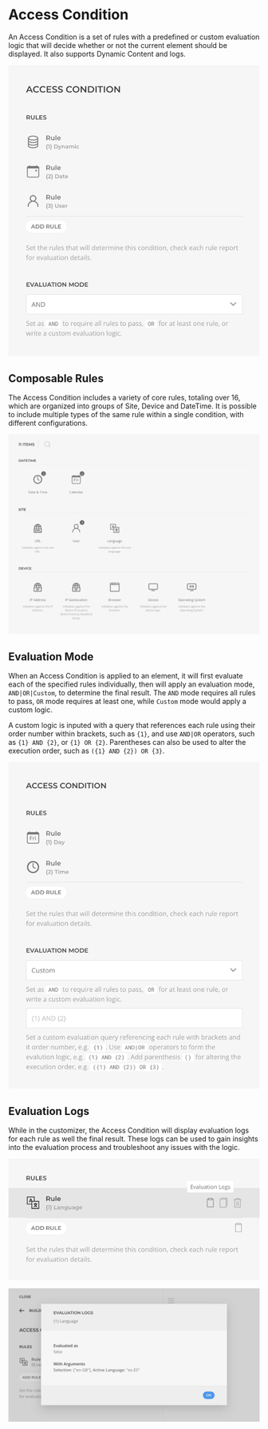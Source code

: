 # Access Condition

An Access Condition is a set of rules with a predefined or custom evaluation logic that will decide whether or not the current element should be displayed. It also supports Dynamic Content and logs.

![Access Condition](./assets/access-condition.webp)

## Composable Rules

The Access Condition includes a variety of core rules, totaling over 16, which are organized into groups of Site, Device and DateTime. It is possible to include multiple types of the same rule within a single condition, with different configurations.

![Access Condition Rules](./assets/access-condition-rules.webp)

## Evaluation Mode

When an Access Condition is applied to an element, it will first evaluate each of the specified rules individually, then will apply an evaluation mode, `AND|OR|Custom`, to determine the final result. The `AND` mode requires all rules to pass, `OR` mode requires at least one, while `Custom` mode would apply a custom logic.

A custom logic is inputed with a query that references each rule using their order number within brackets, such as `{1}`, and use `AND|OR` operators, such as `{1} AND {2}`, or `{1} OR {2}`. Parentheses can also be used to alter the execution order, such as `({1} AND {2}) OR {3}`.

![Access Condition Evaluation](./assets/access-condition-evaluation.webp)

## Evaluation Logs

While in the customizer, the Access Condition will display evaluation logs for each rule as well the final result. These logs can be used to gain insights into the evaluation process and troubleshoot any issues with the logic.

![Access Condition Evaluation Logs](./assets/access-condition-logs.webp)

![Access Condition Evaluation Log](./assets/access-condition-log.webp)

